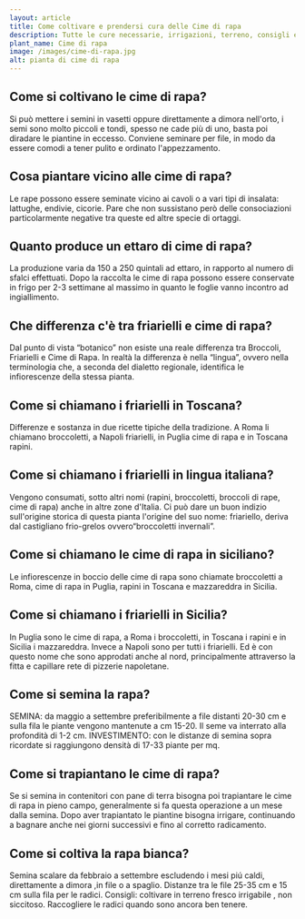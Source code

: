 ```yaml
---
layout: article
title: Come coltivare e prendersi cura delle Cime di rapa
description: Tutte le cure necessarie, irrigazioni, terreno, consigli e molto altro sulla coltivazione delle Cime di rapa
plant_name: Cime di rapa
image: /images/cime-di-rapa.jpg
alt: pianta di cime di rapa
---
```


## Come si coltivano le cime di rapa?

 Si può mettere i semini in vasetti oppure direttamente a dimora nell'orto, i semi sono molto piccoli e tondi, spesso ne cade più di uno, basta poi diradare le piantine in eccesso. Conviene seminare per file, in modo da essere comodi a tener pulito e ordinato l'appezzamento.

## Cosa piantare vicino alle cime di rapa?

Le rape possono essere seminate vicino ai cavoli o a vari tipi di insalata: lattughe, endivie, cicorie. Pare che non sussistano però delle consociazioni particolarmente negative tra queste ed altre specie di ortaggi.

## Quanto produce un ettaro di cime di rapa?

La produzione varia da 150 a 250 quintali ad ettaro, in rapporto al numero di sfalci effettuati. Dopo la raccolta le cime di rapa possono essere conservate in frigo per 2-3 settimane al massimo in quanto le foglie vanno incontro ad ingiallimento.

## Che differenza c'è tra friarielli e cime di rapa?

Dal punto di vista “botanico” non esiste una reale differenza tra Broccoli, Friarielli e Cime di Rapa. In realtà la differenza è nella “lingua”, ovvero nella terminologia che, a seconda del dialetto regionale, identifica le infiorescenze della stessa pianta.

## Come si chiamano i friarielli in Toscana?

Differenze e sostanza in due ricette tipiche della tradizione. A Roma li chiamano broccoletti, a Napoli friarielli, in Puglia cime di rapa e in Toscana rapini.

## Come si chiamano i friarielli in lingua italiana?

Vengono consumati, sotto altri nomi (rapini, broccoletti, broccoli di rape, cime di rapa) anche in altre zone d'Italia. Ci può dare un buon indizio sull'origine storica di questa pianta l'origine del suo nome: friariello, deriva dal castigliano frio-grelos ovvero“broccoletti invernali”.

## Come si chiamano le cime di rapa in siciliano?

Le infiorescenze in boccio delle cime di rapa sono chiamate broccoletti a Roma, cime di rapa in Puglia, rapini in Toscana e mazzareddra in Sicilia.

## Come si chiamano i friarielli in Sicilia?

In Puglia sono le cime di rapa, a Roma i broccoletti, in Toscana i rapini e in Sicilia i mazzareddra. Invece a Napoli sono per tutti i friarielli. Ed è con questo nome che sono approdati anche al nord, principalmente attraverso la fitta e capillare rete di pizzerie napoletane.

## Come si semina la rapa?

SEMINA: da maggio a settembre preferibilmente a file distanti 20-30 cm e sulla fila le piante vengono mantenute a cm 15-20. Il seme va interrato alla profondità di 1-2 cm. INVESTIMENTO: con le distanze di semina sopra ricordate si raggiungono densità di 17-33 piante per mq.

## Come si trapiantano le cime di rapa?

 Se si semina in contenitori con pane di terra bisogna poi trapiantare le cime di rapa in pieno campo, generalmente si fa questa operazione a un mese dalla semina. Dopo aver trapiantato le piantine bisogna irrigare, continuando a bagnare anche nei giorni successivi e fino al corretto radicamento.

## Come si coltiva la rapa bianca?

Semina scalare da febbraio a settembre escludendo i mesi piú caldi, direttamente a dimora ,in file o a spaglio. Distanze tra le file 25-35 cm e 15 cm sulla fila per le radici. Consigli: coltivare in terreno fresco irrigabile , non siccitoso. Raccogliere le radici quando sono ancora ben tenere.

